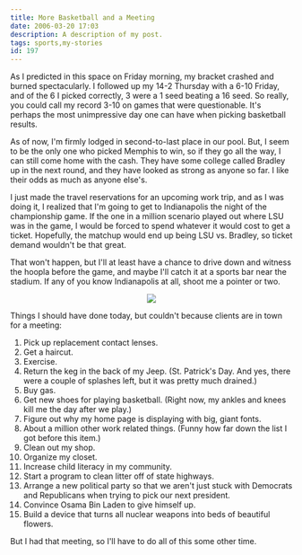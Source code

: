 ```yaml
---
title: More Basketball and a Meeting
date: 2006-03-20 17:03
description: A description of my post.
tags: sports,my-stories
id: 197
---
```

As I predicted in this space on Friday morning, my bracket crashed and burned spectacularly.  I followed up my 14-2 Thursday with a 6-10 Friday, and of the 6 I picked correctly, 3 were a 1 seed beating a 16 seed.  So really, you could call my record 3-10 on games that were questionable.  It's perhaps the most unimpressive day one can have when picking basketball results.

As of now, I'm firmly lodged in second-to-last place in our pool.  But, I seem to be the only one who picked Memphis to win, so if they go all the way, I can still come home with the cash.  They have some college called Bradley up in the next round, and they have looked as strong as anyone so far.  I like their odds as much as anyone else's.

I just made the travel reservations for an upcoming work trip, and as I was doing it, I realized that I'm going to get to Indianapolis the night of the championship game.  If the one in a million scenario played out where LSU was in the game, I would be forced to spend whatever it would cost to get a ticket.  Hopefully, the matchup would end up being LSU vs. Bradley, so ticket demand wouldn't be that great.

That won't happen, but I'll at least have a chance to drive down and witness the hoopla before the game, and maybe I'll catch it at a sports bar near the stadium.  If any of you know Indianapolis at all, shoot me a pointer or two.

<center><img src="/img/greenline.gif"/></center>

Things I should have done today, but couldn't because clients are in town for a meeting:

<ol><li>  Pick up replacement contact lenses.

</li><li>  Get a haircut.

</li><li>  Exercise.

</li><li>  Return the keg in the back of my Jeep.  (St. Patrick's Day.  And yes, there were a couple of splashes left, but it was pretty much drained.)

</li><li>  Buy gas.

</li><li>  Get new shoes for playing basketball.  (Right now, my ankles and knees kill me the day after we play.)

</li><li>  Figure out why my home page is displaying with big, giant fonts.

</li><li>  About a million other work related things.  (Funny how far down the list I got before this item.)

</li><li>  Clean out my shop.

</li><li>  Organize my closet.

</li><li>  Increase child literacy in my community.

</li><li>  Start a program to clean litter off of state highways.

</li><li>  Arrange a new political party so that we aren't just stuck with Democrats and Republicans when trying to pick our next president.

</li><li>  Convince Osama Bin Laden to give himself up.

</li><li>  Build a device that turns all nuclear weapons into beds of beautiful flowers.</li></ol>

But I had that meeting, so I'll have to do all of this some other time.
